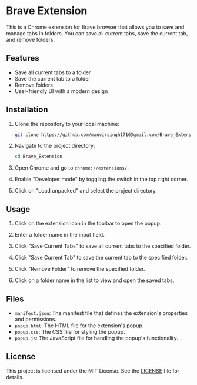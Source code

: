 # Brave Extension

This is a Chrome extension for Brave browser that allows you to save and manage tabs in folders. You can save all current tabs, save the current tab, and remove folders.

## Features

- Save all current tabs to a folder
- Save the current tab to a folder
- Remove folders
- User-friendly UI with a modern design

## Installation

1. Clone the repository to your local machine:
    ```sh
    git clone https://github.com/manvirsingh1716@gmail.com/Brave_Extension.git
    ```

2. Navigate to the project directory:
    ```sh
    cd Brave_Extension
    ```

3. Open Chrome and go to `chrome://extensions/`.

4. Enable "Developer mode" by toggling the switch in the top right corner.

5. Click on "Load unpacked" and select the project directory.

## Usage

1. Click on the extension icon in the toolbar to open the popup.

2. Enter a folder name in the input field.

3. Click "Save Current Tabs" to save all current tabs to the specified folder.

4. Click "Save Current Tab" to save the current tab to the specified folder.

5. Click "Remove Folder" to remove the specified folder.

6. Click on a folder name in the list to view and open the saved tabs.

## Files

- `manifest.json`: The manifest file that defines the extension's properties and permissions.
- `popup.html`: The HTML file for the extension's popup.
- `popup.css`: The CSS file for styling the popup.
- `popup.js`: The JavaScript file for handling the popup's functionality.

## License

This project is licensed under the MIT License. See the [LICENSE](LICENSE) file for details.
